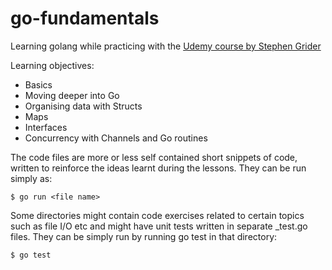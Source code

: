# go-fundamentals
Learning golang while practicing with the [Udemy course by Stephen Grider](https://www.udemy.com/course/go-the-complete-developers-guide/)

Learning objectives:
- Basics
- Moving deeper into Go
- Organising data with Structs
- Maps
- Interfaces
- Concurrency with Channels and Go routines


The code files are more or less self contained short snippets of code, written to reinforce the ideas learnt during the lessons. They can be run simply as: 

`$ go run <file name>`

Some directories might contain code exercises related to certain topics such as file I/O etc and might have unit tests written in separate <name>_test.go files.
They can be simply run by running go test in that directory:

`$ go test`
